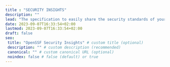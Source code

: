 ```yaml
---
title : "SECURITY INSIGHTS"
description: ""
lead: "The specification to easily share the security standards of your project in a human and machine-processable way."
date: 2023-09-07T16:33:54+02:00
lastmod: 2023-09-07T16:33:54+02:00
draft: false
seo:
 title: "OpenSSF Security Insights" # custom title (optional)
 description: "" # custom description (recommended)
 canonical: "" # custom canonical URL (optional)
 noindex: false # false (default) or true
---
```

